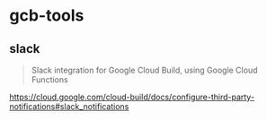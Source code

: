 # gcb-tools

## slack

> Slack integration for Google Cloud Build, using Google Cloud Functions

https://cloud.google.com/cloud-build/docs/configure-third-party-notifications#slack_notifications
